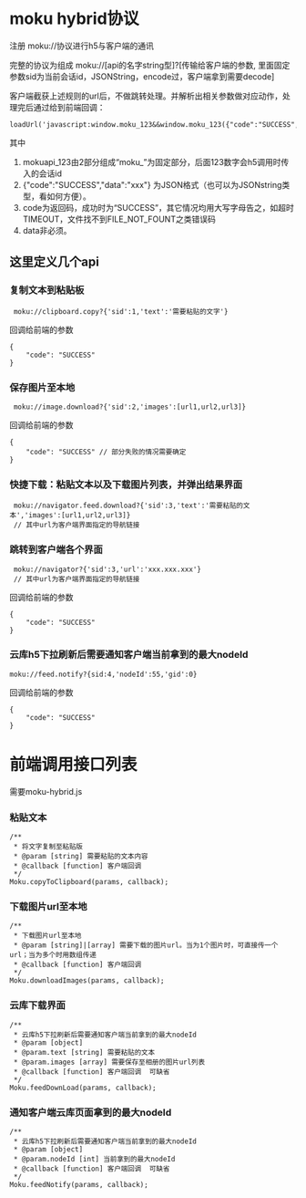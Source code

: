 # moku hybrid协议

注册 moku://协议进行h5与客户端的通讯

完整的协议为组成
moku://[api的名字string型]?[传输给客户端的参数, 里面固定参数sid为当前会话id，JSONString，encode过，客户端拿到需要decode]

客户端截获上述规则的url后，不做跳转处理。并解析出相关参数做对应动作，处理完后通过给到前端回调：
```
loadUrl('javascript:window.moku_123&&window.moku_123({"code":"SUCCESS","data":"xxx"})');
```
其中   
1. mokuapi_123由2部分组成“moku_”为固定部分，后面123数字会h5调用时传入的会话id  
2. {"code":"SUCCESS","data":"xxx"} 为JSON格式（也可以为JSONstring类型，看如何方便）。  
3. code为返回码，成功时为“SUCCESS”，其它情况均用大写字母告之，如超时TIMEOUT，文件找不到FILE_NOT_FOUNT之类错误码  
4. data非必须。  

## 这里定义几个api

### 复制文本到粘贴板

```
 moku://clipboard.copy?{'sid':1,'text':'需要粘贴的文字'}
```

回调给前端的参数
```
{
    "code": "SUCCESS"
}
```


### 保存图片至本地

```
 moku://image.download?{'sid':2,'images':[url1,url2,url3]}
```

回调给前端的参数
```
{
    "code": "SUCCESS" // 部分失败的情况需要确定
}
```

### 快捷下载：粘贴文本以及下载图片列表，并弹出结果界面
```
 moku://navigator.feed.download?{'sid':3,'text':'需要粘贴的文本','images':[url1,url2,url3]}
 // 其中url为客户端界面指定的导航链接
```

### 跳转到客户端各个界面

```
 moku://navigator?{'sid':3,'url':'xxx.xxx.xxx'}
 // 其中url为客户端界面指定的导航链接
```

回调给前端的参数
```
{
    "code": "SUCCESS" 
}
```

### 云库h5下拉刷新后需要通知客户端当前拿到的最大nodeId  

```
moku://feed.notify?{sid:4,'nodeId':55,'gid':0}
```

回调给前端的参数
```
{
    "code": "SUCCESS" 
}
```


# 前端调用接口列表

需要moku-hybrid.js

### 粘贴文本  
```
/**
 * 将文字复制至粘贴版  
 * @param [string] 需要粘贴的文本内容
 * @callback [function] 客户端回调
 */
Moku.copyToClipboard(params, callback);
```

### 下载图片url至本地  
```
/**
 * 下载图片url至本地  
 * @param [string]|[array] 需要下载的图片url。当为1个图片时，可直接传一个url；当为多个时用数组传递
 * @callback [function] 客户端回调
 */
Moku.downloadImages(params, callback);
```

###  云库下载界面    
```
/**
 * 云库h5下拉刷新后需要通知客户端当前拿到的最大nodeId
 * @param [object]   
 * @param.text [string] 需要粘贴的文本
 * @param.images [array] 需要保存至相册的图片url列表
 * @callback [function] 客户端回调  可缺省
 */
Moku.feedDownLoad(params, callback);
```

###  通知客户端云库页面拿到的最大nodeId   

```
/**
 * 云库h5下拉刷新后需要通知客户端当前拿到的最大nodeId
 * @param [object]   
 * @param.nodeId [int] 当前拿到的最大nodeId
 * @callback [function] 客户端回调  可缺省
 */
Moku.feedNotify(params, callback);
```




